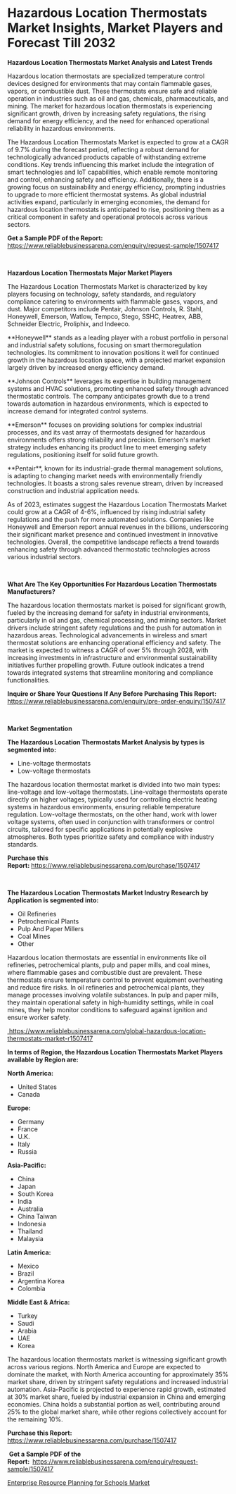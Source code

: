 <p><h1>Hazardous Location Thermostats Market Insights, Market Players and Forecast Till 2032</h1></p><p><strong>Hazardous Location Thermostats Market Analysis and Latest Trends</strong></p>
<p><p>Hazardous location thermostats are specialized temperature control devices designed for environments that may contain flammable gases, vapors, or combustible dust. These thermostats ensure safe and reliable operation in industries such as oil and gas, chemicals, pharmaceuticals, and mining. The market for hazardous location thermostats is experiencing significant growth, driven by increasing safety regulations, the rising demand for energy efficiency, and the need for enhanced operational reliability in hazardous environments.</p><p>The Hazardous Location Thermostats Market is expected to grow at a CAGR of 9.7% during the forecast period, reflecting a robust demand for technologically advanced products capable of withstanding extreme conditions. Key trends influencing this market include the integration of smart technologies and IoT capabilities, which enable remote monitoring and control, enhancing safety and efficiency. Additionally, there is a growing focus on sustainability and energy efficiency, prompting industries to upgrade to more efficient thermostat systems. As global industrial activities expand, particularly in emerging economies, the demand for hazardous location thermostats is anticipated to rise, positioning them as a critical component in safety and operational protocols across various sectors.</p></p>
<p><strong>Get a Sample PDF of the Report:&nbsp;</strong> <a href="https://www.reliablebusinessarena.com/enquiry/request-sample/1507417?utm_campaign=3272&utm_medium=2&utm_source=Github&utm_content=ia&utm_term=23032025&utm_id=hazardous-location-thermostats">https://www.reliablebusinessarena.com/enquiry/request-sample/1507417</a></p>
<p>&nbsp;</p>
<p><strong>Hazardous Location Thermostats Major Market Players</strong></p>
<p><p>The Hazardous Location Thermostats Market is characterized by key players focusing on technology, safety standards, and regulatory compliance catering to environments with flammable gases, vapors, and dust. Major competitors include Pentair, Johnson Controls, R. Stahl, Honeywell, Emerson, Watlow, Tempco, Stego, SSHC, Heatrex, ABB, Schneider Electric, Proliphix, and Indeeco.</p><p>**Honeywell** stands as a leading player with a robust portfolio in personal and industrial safety solutions, focusing on smart thermoregulation technologies. Its commitment to innovation positions it well for continued growth in the hazardous location space, with a projected market expansion largely driven by increased energy efficiency demand.</p><p>**Johnson Controls** leverages its expertise in building management systems and HVAC solutions, promoting enhanced safety through advanced thermostatic controls. The company anticipates growth due to a trend towards automation in hazardous environments, which is expected to increase demand for integrated control systems.</p><p>**Emerson** focuses on providing solutions for complex industrial processes, and its vast array of thermostats designed for hazardous environments offers strong reliability and precision. Emerson's market strategy includes enhancing its product line to meet emerging safety regulations, positioning itself for solid future growth.</p><p>**Pentair**, known for its industrial-grade thermal management solutions, is adapting to changing market needs with environmentally friendly technologies. It boasts a strong sales revenue stream, driven by increased construction and industrial application needs.</p><p>As of 2023, estimates suggest the Hazardous Location Thermostats Market could grow at a CAGR of 4-6%, influenced by rising industrial safety regulations and the push for more automated solutions. Companies like Honeywell and Emerson report annual revenues in the billions, underscoring their significant market presence and continued investment in innovative technologies. Overall, the competitive landscape reflects a trend towards enhancing safety through advanced thermostatic technologies across various industrial sectors.</p></p>
<p>&nbsp;</p>
<p><strong>What Are The Key Opportunities For Hazardous Location Thermostats Manufacturers?</strong></p>
<p><p>The hazardous location thermostats market is poised for significant growth, fueled by the increasing demand for safety in industrial environments, particularly in oil and gas, chemical processing, and mining sectors. Market drivers include stringent safety regulations and the push for automation in hazardous areas. Technological advancements in wireless and smart thermostat solutions are enhancing operational efficiency and safety. The market is expected to witness a CAGR of over 5% through 2028, with increasing investments in infrastructure and environmental sustainability initiatives further propelling growth. Future outlook indicates a trend towards integrated systems that streamline monitoring and compliance functionalities.</p></p>
<p><strong>Inquire or Share Your Questions If Any Before Purchasing This Report:</strong> <a href="https://www.reliablebusinessarena.com/enquiry/pre-order-enquiry/1507417?utm_campaign=3272&utm_medium=2&utm_source=Github&utm_content=ia&utm_term=23032025&utm_id=hazardous-location-thermostats">https://www.reliablebusinessarena.com/enquiry/pre-order-enquiry/1507417</a></p>
<p>&nbsp;</p>
<p><strong>Market Segmentation</strong></p>
<p><strong>The Hazardous Location Thermostats Market Analysis by types is segmented into:</strong></p>
<p><ul><li>Line-voltage thermostats</li><li>Low-voltage thermostats</li></ul></p>
<p><p>The hazardous location thermostat market is divided into two main types: line-voltage and low-voltage thermostats. Line-voltage thermostats operate directly on higher voltages, typically used for controlling electric heating systems in hazardous environments, ensuring reliable temperature regulation. Low-voltage thermostats, on the other hand, work with lower voltage systems, often used in conjunction with transformers or control circuits, tailored for specific applications in potentially explosive atmospheres. Both types prioritize safety and compliance with industry standards.</p></p>
<p><strong>Purchase this Report:&nbsp;</strong><a href="https://www.reliablebusinessarena.com/purchase/1507417?utm_campaign=3272&utm_medium=2&utm_source=Github&utm_content=ia&utm_term=23032025&utm_id=hazardous-location-thermostats">https://www.reliablebusinessarena.com/purchase/1507417</a></p>
<p>&nbsp;</p>
<p><strong>The Hazardous Location Thermostats Market Industry Research by Application is segmented into:</strong></p>
<p><ul><li>Oil Refineries</li><li>Petrochemical Plants</li><li>Pulp And Paper Millers</li><li>Coal Mines</li><li>Other</li></ul></p>
<p><p>Hazardous location thermostats are essential in environments like oil refineries, petrochemical plants, pulp and paper mills, and coal mines, where flammable gases and combustible dust are prevalent. These thermostats ensure temperature control to prevent equipment overheating and reduce fire risks. In oil refineries and petrochemical plants, they manage processes involving volatile substances. In pulp and paper mills, they maintain operational safety in high-humidity settings, while in coal mines, they help monitor conditions to safeguard against ignition and ensure worker safety.</p></p>
<p><a href="https://www.reliablebusinessarena.com/global-hazardous-location-thermostats-market-r1507417?utm_campaign=3272&utm_medium=2&utm_source=Github&utm_content=ia&utm_term=23032025&utm_id=hazardous-location-thermostats">&nbsp;https://www.reliablebusinessarena.com/global-hazardous-location-thermostats-market-r1507417</a></p>
<p><strong>In terms of Region, the Hazardous Location Thermostats Market Players available by Region are:</strong></p>
<p>
    <p> <strong> North America: </strong>
        <ul>
            <li>United States</li>
            <li>Canada</li>
        </ul>
        </p> 
    <p> <strong> Europe: </strong>
        <ul>
            <li>Germany</li>
            <li>France</li>
            <li>U.K.</li>
            <li>Italy</li>
            <li>Russia</li>
        </ul>
        </p> 
    <p> <strong> Asia-Pacific: </strong>
        <ul>
            <li>China</li>
            <li>Japan</li>
            <li>South Korea</li>
            <li>India</li>
            <li>Australia</li>
            <li>China Taiwan</li>
            <li>Indonesia</li>
            <li>Thailand</li>
            <li>Malaysia</li>
        </ul>
        </p> 
    <p> <strong> Latin America: </strong>
        <ul>
            <li>Mexico</li>
            <li>Brazil</li>
            <li>Argentina Korea</li>
            <li>Colombia</li>
        </ul>
        </p> 
    <p> <strong> Middle East & Africa: </strong>
        <ul>
            <li>Turkey</li>
            <li>Saudi</li>
            <li>Arabia</li>
            <li>UAE</li>
            <li>Korea</li>
        </ul>
    </p>
    </p>
<p><p>The hazardous location thermostats market is witnessing significant growth across various regions. North America and Europe are expected to dominate the market, with North America accounting for approximately 35% market share, driven by stringent safety regulations and increased industrial automation. Asia-Pacific is projected to experience rapid growth, estimated at 30% market share, fueled by industrial expansion in China and emerging economies. China holds a substantial portion as well, contributing around 25% to the global market share, while other regions collectively account for the remaining 10%.</p></p>
<p><strong>Purchase this Report: </strong><a href="https://www.reliablebusinessarena.com/purchase/1507417?utm_campaign=3272&utm_medium=2&utm_source=Github&utm_content=ia&utm_term=23032025&utm_id=hazardous-location-thermostats">https://www.reliablebusinessarena.com/purchase/1507417</a></p>
<p>&nbsp;<strong>Get a Sample PDF of the Report:&nbsp;&nbsp;</strong><a href="https://www.reliablebusinessarena.com/enquiry/request-sample/1507417?utm_campaign=3272&utm_medium=2&utm_source=Github&utm_content=ia&utm_term=23032025&utm_id=hazardous-location-thermostats">https://www.reliablebusinessarena.com/enquiry/request-sample/1507417</a></p>
<p><strong></strong></p>
<p><p><a href="https://github.com/kmettjanksj7/Market-Research-Report-List-1/blob/main/enterprise-resource-planning-for-schools-market.md?utm_campaign=3272&utm_medium=2&utm_source=Github&utm_content=ia&utm_term=23032025&utm_id=hazardous-location-thermostats">Enterprise Resource Planning for Schools Market</a></p></p>